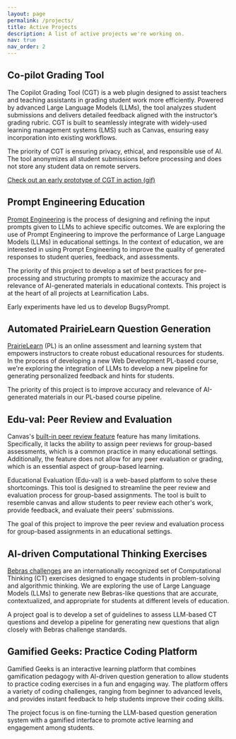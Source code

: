 ```yaml
---
layout: page
permalink: /projects/
title: Active Projects
description: A list of active projects we're working on.
nav: true
nav_order: 2
---
```


## Co-pilot Grading Tool
 
The Copilot Grading Tool (CGT) is a web plugin designed to assist teachers and teaching assistants in grading student work more efficiently. Powered by advanced Large Language Models (LLMs), the tool analyzes student submissions and delivers detailed feedback aligned with the instructor’s grading rubric. CGT is built to seamlessly integrate with widely-used learning management systems (LMS) such as Canvas, ensuring easy incorporation into existing workflows.

The priority of CGT is ensuring privacy, ethical, and responsible use of AI. The tool anonymizes all student submissions before processing and does not store any student data on remote servers. 

<!-- <img src="/assets/img/custom/CGT.gif" width="500"/> -->

[Check out an early prototype of CGT in action (gif)](/assets/img/custom/CGT.gif)

## Prompt Engineering Education

[Prompt Engineering](https://www.promptingguide.ai/) is the process of designing and refining the input prompts given to LLMs to achieve specific outcomes. We are exploring the use of Prompt Engineering to improve the performance of Large Language Models (LLMs) in educational settings. In the context of education, we are interested in using Prompt Engineering to improve the quality of generated responses to student queries, feedback, and assessments.

The priority of this project to develop a set of best practices for pre-processing and structuring prompts to maximize the accuracy and relevance of AI-generated materials in educational contexts. This project is at the heart of all projects at Learnification Labs.

Early experiments have led us to develop BugsyPrompt. 

## Automated PrairieLearn Question Generation

[PrairieLearn](https://www.prairielearn.com/) (PL) is an online assessment and learning system that empowers instructors to create robust educational resources for students. In the process of developing a new Web Development PL-based course, we're exploring the integration of LLMs to develop a new pipeline for generating personalized feedback and hints for students. 

The priority of this project is to improve accuracy and relevance of AI-generated materials in our PL-based course pipeline.

## Edu-val: Peer Review and Evaluation 

Canvas's [built-in peer review feature](https://community.canvaslms.com/t5/Instructor-Guide/How-do-I-use-peer-review-assignments-in-a-course/ta-p/697) feature has many limitations. Specifically, it lacks the ability to assign peer reviews for group-based assessments, which is a common practice in many educational settings. Additionally, the feature does not allow for any peer evaluation or grading, which is an essential aspect of group-based learning.

Educational Evaluation (Edu-val) is a web-based platform to solve these shortcomings. This tool is designed to streamline the peer review and evaluation process for group-based assignments. The tool is built to resemble canvas and allow students to peer review each other's work, provide feedback, and evaluate their peers' submissions. 

The goal of this project to improve the peer review and evaluation process for group-based assignments in an educational settings. 

## AI-driven Computational Thinking Exercises

[Bebras challenges](https://www.bebraschallenge.org/) are an internationally recognized set of Computational Thinking (CT) exercises designed to engage students in problem-solving and algorithmic thinking. We are exploring the use of Large Language Models (LLMs) to generate new Bebras-like questions that are accurate, contextualized, and appropriate for students at different levels of education.

A project goal is to develop a set of guidelines to assess LLM-based CT questions and develop a pipeline for generating new questions that align closely with Bebras challenge standards.

## Gamified Geeks: Practice Coding Platform

Gamified Geeks is an interactive learning platform that combines gamification pedagogy with AI-driven question generation to allow students to practice coding exercises in a fun and engaging way. The platform offers a variety of coding challenges, ranging from beginner to advanced levels, and provides instant feedback to help students improve their coding skills.

The project focus is on fine-turning the LLM-based question generation system with a gamified interface to promote active learning and engagement among students.
